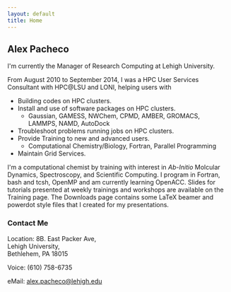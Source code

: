 ```yaml
---
layout: default
title: Home
--- 
```


##  Alex Pacheco
I'm currently the Manager of Research Computing at Lehigh University. 

From August 2010 to September 2014, I was a HPC User Services Consultant with HPC@LSU and LONI, helping users with  

 * Building codes on HPC clusters.
 * Install and use of software packages on HPC clusters.
   * Gaussian, GAMESS, NWChem, CPMD, AMBER, GROMACS, LAMMPS, NAMD, AutoDock
 * Troubleshoot problems running jobs on HPC clusters.
 * Provide Training to new and advanced users.
   * Computational Chemistry/Biology, Fortran, Parallel Programming
 * Maintain Grid Services.

 I'm a computational chemist by training with interest in *Ab-Initio* Molcular Dynamics, Spectroscopy, and Scientific Computing. I program in Fortran, bash and tcsh, OpenMP and am currently learning OpenACC. Slides for tutorials presented at weekly trainings and workshops are available on the Training page. The Downloads page contains some LaTeX beamer and powerdot style files that I created for my presentations.

### Contact Me

 Location: 8B. East Packer Ave,  
           Lehigh University,  
           Bethlehem, PA 18015

 Voice: (610) 758-6735

 eMail: alex.pacheco@lehigh.edu 

